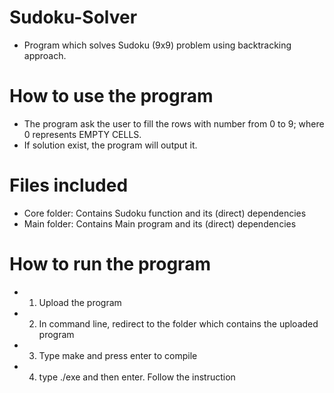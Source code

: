 # Sudoku-Solver

- Program which solves Sudoku (9x9) problem using backtracking approach.

# How to use the program

- The program ask the user to fill the rows with number from 0 to 9; where 0 represents EMPTY CELLS.
- If solution exist, the program will output it.

# Files included
- Core folder: Contains Sudoku function and its (direct) dependencies
- Main folder: Contains Main program and its (direct) dependencies

# How to run the program
- 1) Upload the program
- 2) In command line, redirect to the folder which contains the uploaded program
- 3) Type make and press enter to compile
- 4) type ./exe and then enter. Follow the instruction
